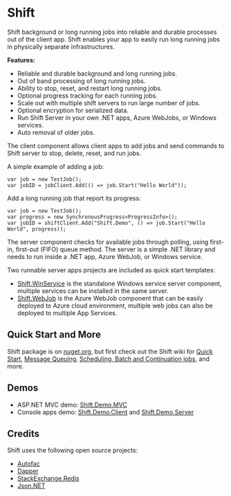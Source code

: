 # Shift
Shift background or long running jobs into reliable and durable processes out of the client app. Shift enables your app to easily run long running jobs in physically separate infrastructures. 

**Features:**
- Reliable and durable background and long running jobs.
- Out of band processing of long running jobs. 
- Ability to stop, reset, and restart long running jobs.
- Optional progress tracking for each running jobs.
- Scale out with multiple shift servers to run large number of jobs.
- Optional encryption for serialized data.
- Run Shift Server in your own .NET apps, Azure WebJobs, or Windows services. 
- Auto removal of older jobs.

The client component allows client apps to add jobs and send commands to Shift server to stop, delete, reset, and run jobs.

A simple example of adding a job:
```
var job = new TestJob();
var jobID = jobClient.Add(() => job.Start("Hello World"));
```

Add a long running job that report its progress:
```
var job = new TestJob();
var progress = new SynchronousProgress<ProgressInfo>();
var jobID = shiftClient.Add("Shift.Demo", () => job.Start("Hello World", progress));
```

The server component checks for available jobs through polling, using first-in, first-out (FIFO) queue method. The server is a simple .NET library and needs to run inside a .NET app, Azure WebJob, or Windows service. 

Two runnable server apps projects are included as quick start templates:
- [Shift.WinService](https://github.com/hhalim/Shift.WinService) is the standalone Windows service server component, multiple services can be installed in the same server. 
- [Shift.WebJob](https://github.com/hhalim/Shift.WebJob) is the Azure WebJob component that can be easily deployed to Azure cloud environment, multiple web jobs can also be deployed to multiple App Services. 

## Quick Start and More
Shift package is on [nuget.org](https://www.nuget.org/packages/Shift), but first check out the Shift wiki for [Quick Start](https://github.com/hhalim/Shift/wiki/Quick-Start), [Message Queuing](https://github.com/hhalim/Shift/wiki/Message-Queuing), [Scheduling, Batch and Continuation jobs](https://github.com/hhalim/Shift/wiki/Schedule-Batch-Continuation), and more. 

## Demos
- ASP.NET MVC demo: [Shift.Demo.MVC](https://github.com/hhalim/Shift.Demo.MVC)
- Console apps demo: [Shift.Demo.Client](https://github.com/hhalim/Shift.Demo.Client) and [Shift.Demo.Server](https://github.com/hhalim/Shift.Demo.Server)

## Credits
Shift uses the following open source projects:
- [Autofac](http://autofac.org/)
- [Dapper](https://github.com/StackExchange/Dapper)
- [StackExchange.Redis](https://github.com/StackExchange/StackExchange.Redis)
- [Json.NET](http://james.newtonking.com/json)
